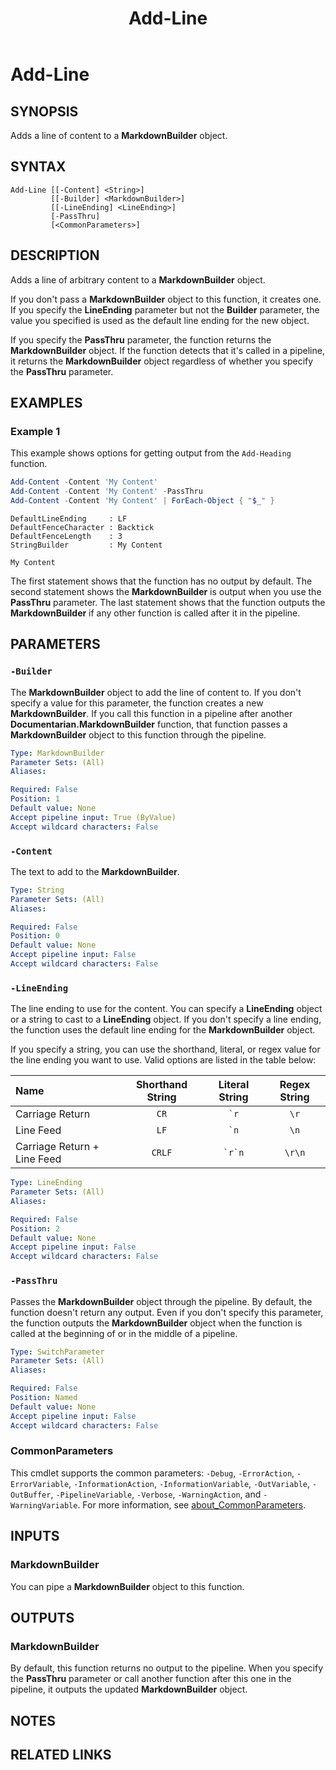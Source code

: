 ﻿---
external help file: Documentarian.MarkdownBuilder-help.xml
Locale: en-US
Module Name: Documentarian.MarkdownBuilder
online version: https://microsoft.github.io/Documentarian/modules/markdownbuilder/reference/cmdlets/add-line/
schema: 2.0.0
title: Add-Line
---

# Add-Line

## SYNOPSIS

Adds a line of content to a **MarkdownBuilder** object.

## SYNTAX

```
Add-Line [[-Content] <String>]
         [[-Builder] <MarkdownBuilder>]
         [[-LineEnding] <LineEnding>]
         [-PassThru]
         [<CommonParameters>]
```

## DESCRIPTION

Adds a line of arbitrary content to a **MarkdownBuilder** object.

If you don't pass a **MarkdownBuilder** object to this function, it creates one. If you specify the
**LineEnding** parameter but not the **Builder** parameter, the value you specified is used as the
default line ending for the new object.

If you specify the **PassThru** parameter, the function returns the **MarkdownBuilder** object. If
the function detects that it's called in a pipeline, it returns the **MarkdownBuilder** object
regardless of whether you specify the **PassThru** parameter.

## EXAMPLES

### Example 1

This example shows options for getting output from the `Add-Heading` function.

```powershell
Add-Content -Content 'My Content'
Add-Content -Content 'My Content' -PassThru
Add-Content -Content 'My Content' | ForEach-Object { "$_" }
```

```output
DefaultLineEnding     : LF
DefaultFenceCharacter : Backtick
DefaultFenceLength    : 3
StringBuilder         : My Content

My Content
```

The first statement shows that the function has no output by default. The second statement shows
the **MarkdownBuilder** is output when you use the **PassThru** parameter. The last statement shows
that the function outputs the **MarkdownBuilder** if any other function is called after it in the
pipeline.

## PARAMETERS

### `-Builder`

The **MarkdownBuilder** object to add the line of content to. If you don't specify a value for this
parameter, the function creates a new **MarkdownBuilder**. If you call this function in a pipeline
after another **Documentarian.MarkdownBuilder** function, that function passes a
**MarkdownBuilder** object to this function through the pipeline.

```yaml
Type: MarkdownBuilder
Parameter Sets: (All)
Aliases:

Required: False
Position: 1
Default value: None
Accept pipeline input: True (ByValue)
Accept wildcard characters: False
```

### `-Content`

The text to add to the **MarkdownBuilder**.

```yaml
Type: String
Parameter Sets: (All)
Aliases:

Required: False
Position: 0
Default value: None
Accept pipeline input: False
Accept wildcard characters: False
```

### `-LineEnding`

The line ending to use for the content. You can specify a **LineEnding** object or a string to cast
to a **LineEnding** object. If you don't specify a line ending, the function uses the default line
ending for the **MarkdownBuilder** object.

If you specify a string, you can use the shorthand, literal, or regex value for the line ending you
want to use. Valid options are listed in the table below:

|            Name             | Shorthand String | Literal String | Regex String |
| :-------------------------- | :--------------: | :------------: | :----------: |
| Carriage Return             |       `CR`       |    `` `r ``    |     `\r`     |
| Line Feed                   |       `LF`       |    `` `n ``    |     `\n`     |
| Carriage Return + Line Feed |      `CRLF`      |   `` `r`n ``   |    `\r\n`    |

```yaml
Type: LineEnding
Parameter Sets: (All)
Aliases:

Required: False
Position: 2
Default value: None
Accept pipeline input: False
Accept wildcard characters: False
```

### `-PassThru`

Passes the **MarkdownBuilder** object through the pipeline. By default, the function doesn't return
any output. Even if you don't specify this parameter, the function outputs the **MarkdownBuilder**
object when the function is called at the beginning of or in the middle of a pipeline.

```yaml
Type: SwitchParameter
Parameter Sets: (All)
Aliases:

Required: False
Position: Named
Default value: None
Accept pipeline input: False
Accept wildcard characters: False
```

### CommonParameters

This cmdlet supports the common parameters: `-Debug`, `-ErrorAction`, `-ErrorVariable`,
`-InformationAction`, `-InformationVariable`, `-OutVariable`, `-OutBuffer`, `-PipelineVariable`,
`-Verbose`, `-WarningAction`, and `-WarningVariable`. For more information, see
[about_CommonParameters](http://go.microsoft.com/fwlink/?LinkID=113216).

## INPUTS

### MarkdownBuilder

You can pipe a **MarkdownBuilder** object to this function.

## OUTPUTS

### MarkdownBuilder

By default, this function returns no output to the pipeline. When you specify the **PassThru**
parameter or call another function after this one in the pipeline, it outputs the updated
**MarkdownBuilder** object.

## NOTES

## RELATED LINKS
